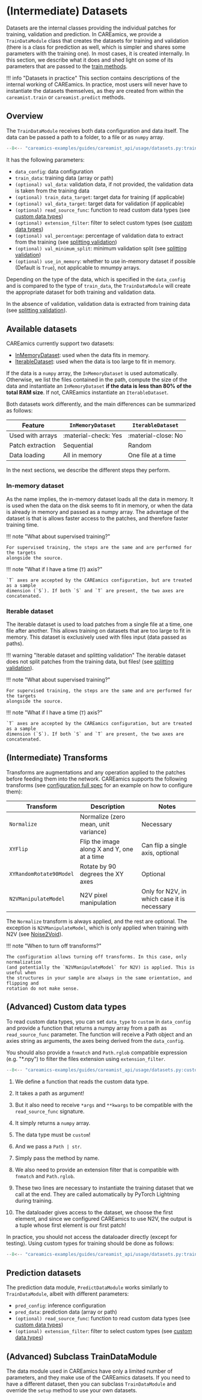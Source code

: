 # (Intermediate) Datasets

Datasets are the internal classes providing the individual patches for training, 
validation and prediction. In CAREamics, we provide a `TrainDataModule` class that 
creates the datasets for training and validation (there is a class for prediction
as well, which is simpler and shares some parameters with the training one). In most cases,
it is created internally. In this section, we describe what it does and shed light on
some of its parameters that are passed to the [train methods](training.md).

!!! info "Datasets in practice"
    This section contains descriptions of the internal working of CAREamics. In practice,
    most users will never have to instantiate the datasets themselves, as they are created
    from within the `careamist.train` or `careamist.predict` methods.


## Overview

The `TrainDataModule` receives both data configuration and data itself. The data
can be passed a path to a folder, to a file or as `numpy` array. 

```python title="Simplest way to instantiate TrainDataModule"
--8<-- "careamics-examples/guides/careamist_api/usage/datasets.py:train_data"
```

It has the following parameters:

- `data_config`: data configuration
- `train_data`: training data (array or path)
- `(optional) val_data`: validation data, if not provided, the validation data is taken from the training data
- `(optional) train_data_target`: target data for training (if applicable)
- `(optional) val_data_target`: target data for validation (if applicable)
- `(optional) read_source_func`: function to read custom data types 
    (see [custom data types](#advanced-custom-data-types))
- `(optional) extension_filter`: filter to select custom types
    (see [custom data types](#advanced-custom-data-types))
- `(optional) val_percentage`: percentage of validation data to extract from the training
    (see [splitting validation](training.md#splitting-validation-from-training-data))
- `(optional) val_minimum_split`: minimum validation split 
    (see [splitting validation](training.md#splitting-validation-from-training-data))
- `(optional) use_in_memory`: whether to use in-memory dataset if possible (Default is `True`), 
    not applicable to mnumpy arrays.

Depending on the type of the data, which is specified in the `data_config` and
is compared to the type of `train_data`, the `TrainDataModule` will create the appropriate
dataset for both training and validation data.

In the absence of validation, validation data is extracted from training data
(see [splitting validation](training.md#splitting-validation-from-training-data)).


## Available datasets

CAREamics currently support two datasets:

- [InMemoryDataset](#in-memory-dataset): used when the data fits in memory.
- [IterableDataset](#iterable-dataset): used when the data is too large to fit in memory.

If the data is a `numpy` array, the `InMemoryDataset` is used automatically. Otherwise,
we list the files contained in the path, compute the size of the data and instantiate
an `InMemoryDataset` **if the data is less than 80% of the total RAM size**. If not,
CAREamics instantiate an `IterableDataset`.

Both datasets work differently, and the main differences can be summarized as follows:

| Feature          | `InMemoryDataset`    | `IterableDataset`   |
| ---------------- | -------------------- | ------------------- |
| Used with arrays | :material-check: Yes | :material-close: No |
| Patch extraction | Sequential           | Random              |
| Data loading     | All in memory        | One file at a time  |


In the next sections, we describe the different steps they perform.


### In-memory dataset

As the name implies, the in-memory dataset loads all the data in memory. It is used when
the data on the disk seems to fit in memory, or when the data is already in memory and 
passed as a numpy array. The advantage of the dataset is that is allows faster access
to the patches, and therefore faster training time.

!!! note "What about supervised training?"

    For supervised training, the steps are the same and are performed for the targets
    alongside the source.


!!! note "What if I have a time (`T`) axis?"

    `T` axes are accepted by the CAREamics configuration, but are treated as a sample
    dimension (`S`). If both `S` and `T` are present, the two axes are concatenated.


### Iterable dataset

The iterable dataset is used to load patches from a single file at a time, one file after
another. This allows training on datasets that are too large to fit in memory. This dataset
is exclusively used with files input (data passed as paths).

!!! warning "Iterable dataset and splitting validation"
    The iterable dataset does not split patches from the training data, but files! 
    (see [splitting validation](./training.md#splitting-validation-from-training-data)).


!!! note "What about supervised training?"

    For supervised training, the steps are the same and are performed for the targets
    alongside the source.


!!! note "What if I have a time (`T`) axis?"

    `T` axes are accepted by the CAREamics configuration, but are treated as a sample
    dimension (`S`). If both `S` and `T` are present, the two axes are concatenated.


## (Intermediate) Transforms

Transforms are augmentations and any operation applied to the patches before feeding them
into the network. CAREamics supports the following transforms (see 
[configuration full spec](../configuration/full_spec.md) for an example on how to configure them):


| Transform               | Description                                  | Notes                                 |
| ----------------------- | -------------------------------------------- | ------------------------------------- |
| `Normalize`             | Normalize (zero mean, unit variance)         | Necessary                             |
| `XYFlip`                | Flip the image along X and Y, one at a time  | Can flip a single axis, optional |
| `XYRandomRotate90Model` | Rotate by 90 degrees the XY axes             | Optional                                   |
| `N2VManipulateModel`    | N2V pixel manipulation                       | Only for N2V, in which case it is necessary|


The `Normalize` transform is always applied, and the rest are optional. The exception is
`N2VManipulateModel`, which is only applied when training with N2V (see [Noise2Void](../../../algorithms/n2v/index.md)).

!!! note "When to turn off transforms?"

    The configuration allows turning off transforms. In this case, only normalization
    (and potentially the `N2VManipulateModel` for N2V) is applied. This is useful when
    the structures in your sample are always in the same orientation, and flipping and
    rotation do not make sense.


## (Advanced) Custom data types

To read custom data types, you can set `data_type` to `custom` in `data_config`
and provide a function that returns a numpy array from a path as
`read_source_func` parameter. The function will receive a Path object and
an axies string as arguments, the axes being derived from the `data_config`.

You should also provide a `fnmatch` and `Path.rglob` compatible expression (e.g.
"*.npy") to filter the files extension using `extension_filter`.


```python title="Read custom data types"
--8<-- "careamics-examples/guides/careamist_api/usage/datasets.py:custom"
```

1. We define a function that reads the custom data type.

2. It takes a path as argument!

3. But it also need to receive `*args` and `**kwargs` to be compatible with the `read_source_func` signature.

4. It simply returns a `numpy` array.

5. The data type must be `custom`!

6. And we pass a `Path | str`.

7. Simply pass the method by name.

8. We also need to provide an extension filter that is compatible with `fnmatch` and `Path.rglob`.

9. These two lines are necessary to instantiate the training dataset that we call at the end. They are
    called automatically by PyTorch Lightning during training.

10. The dataloader gives access to the dataset, we choose the first element, and since
    we configured CAREamics to use N2V, the output is a tuple whose first element is our
    first patch!

In practice, you should not access the dataloader directly (except for testing). Using 
custom types for training should be done as follows:

```python
--8<-- "careamics-examples/guides/careamist_api/usage/datasets.py:train_custom"
```

## Prediction datasets

The prediction data module, `PredictDataModule` works similarly to `TrainDataModule`, albeit
with different parameters:


- `pred_config`: inference configuration
- `pred_data`: prediction data (array or path)
- `(optional) read_source_func`: function to read custom data types 
    (see [custom data types](#advanced-custom-data-types))
- `(optional) extension_filter`: filter to select custom types
    (see [custom data types](#advanced-custom-data-types))


## (Advanced) Subclass TrainDataModule

The data module used in CAREamics have only a limited number of parameters, and they 
make use of the CAREamics datasets. If you need to have a different dataset, then you
can subclass `TrainDataModule` and override the `setup` method to use your own
datasets.